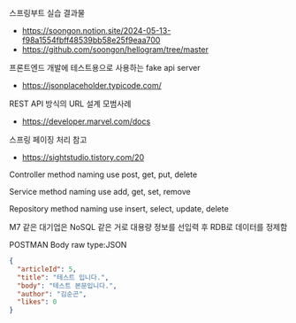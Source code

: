 스프링부트 실습 결과물
* https://soongon.notion.site/2024-05-13-f98a1554fbff48539bb58e25f9eaa700
* https://github.com/soongon/hellogram/tree/master

프론트엔드 개발에 테스트용으로 사용하는 fake api server
* https://jsonplaceholder.typicode.com/

REST API 방식의 URL 설계 모범사례
* https://developer.marvel.com/docs

스프링 페이징 처리 참고
* https://sightstudio.tistory.com/20

Controller method naming use post, get, put, delete

Service method naming use add, get, set, remove

Repository method naming use insert, select, update, delete

M7 같은 대기업은 NoSQL 같은 거로 대용량 정보를 선입력 후 RDB로 데이터를 정제함

POSTMAN Body raw type:JSON
```json
{
  "articleId": 5,
  "title": "테스트 입니다.",
  "body": "테스트 본문입니다.",
  "author": "김순곤",
  "likes": 0
}
```
